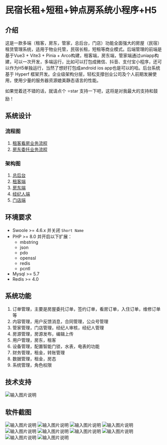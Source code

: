 # 民宿长租+短租+钟点房系统小程序+H5

## 介绍
这是一款多端（租客，房东，管家，总后台，门店）功能全面强大的房屋（民宿）租赁管理系统，适用于物业托管，民宿长租，短租等商业模式。后端管理的前端是基于Vue3 + Vite3 + Pinia + Arco构建，租客端，房东端，管家端通过uniapp构建，可以一次开发，多端运行，比如可以打包成微信、抖音、支付宝小程序，还可以作为H5单独运行，当然了想好打包成android  ios app也是可以的哈。后台系统基于 Hyperf 框架开发。企业级架构分层，轻松支撑创业公司及个人前期发展使用，使用少量的服务器资源媲美静态语言的性能。 

如果觉着还不错的话，就请点个 ⭐star 支持一下吧，这将是对我最大的支持和鼓励！

## 系统设计

  ### 流程图
1.  [租客看房业务流程 ](https://731661902.gitee.io/aportment-miniprogran/booking_process.html)
1.  [房东委托业务流程 ](https://731661902.gitee.io/aportment-miniprogran/delegation_process.html)

 ### 架构图
1.  [总后台 ](https://731661902.gitee.io/aportment-miniprogran/delegation_process.html)
1.  [租客端 ](https://gitee.com/731661902/aportment-miniprogran/wikis/%E7%B3%BB%E7%BB%9F%E8%AF%B4%E6%98%8E/%E7%A7%9F%E5%AE%A2%E7%AB%AF)
1.  [房东端 ](https://731661902.gitee.io/aportment-miniprogran/delegation_process.html)
1.  [经纪人端](https://731661902.gitee.io/aportment-miniprogran/delegation_process.html)
1.  [门店端](https://731661902.gitee.io/aportment-miniprogran/delegation_process.html)



## 环境要求


- Swoole >= 4.6.x 并关闭 `Short Name`
- PHP >= 8.0 并开启以下扩展：
    - mbstring
    - json
    - pdo
    - openssl
    - redis
    - pcntl
- Mysql >= 5.7
- Redis >= 4.0


## 系统功能

1. 订单管理，主要是房屋委托订单，签约订单，看房订单，入住订单，维修订单等
1. 内容管理，用户反馈消息，合同管理，公众号管理
1. 管家管理，门店管理，经纪人审核，经纪人管理
1. 房源管理，房源发布，编辑上传
1. 用户管理，房东，租客
1. 设备管理，配置智能门锁，水表，电表的功能
1. 财务管理，租金，转账管理
1. 数据管理，租金，房态
1. 系统管理，角色权限

## 技术支持

![输入图片说明](screenshot/rrrrimage.png)

## 软件截图
![输入图片说明](loginimage.png)
![输入图片说明](screenshot/indeximage.png)
![输入图片说明](screenshot/ordrimage.png)
![输入图片说明](screenshot/34234image.png)
![输入图片说明](screenshot/32423image.png)
![输入图片说明](screenshot/43565456image.png)
![输入图片说明](screenshot/324reterimage.png)
![输入图片说明](screenshot/3333dsfzimage.png)
![输入图片说明](screenshot/32aimage.png)
![输入图片说明](screenshot/wwimage.png)